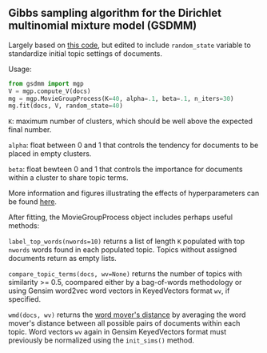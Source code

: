 ## Gibbs sampling algorithm for the Dirichlet multinomial mixture model (GSDMM)

Largely based on [this code](https://github.com/rwalk/gsdmm), but edited to include `random_state` variable to standardize initial topic settings of documents.

Usage:
```python
from gsdmm import mgp
V = mgp.compute_V(docs)
mg = mgp.MovieGroupProcess(K=40, alpha=.1, beta=.1, n_iters=30)
mg.fit(docs, V, random_state=40)
```

`K`: maximum number of clusters, which should be well above the expected final number.

`alpha`: float between 0 and 1 that controls the tendency for documents to be placed in empty clusters.

`beta`: float bewteen 0 and 1 that controls the importance for documents within a cluster to share topic terms.

More information and figures illustrating the effects of hyperparameters can be found [here](https://dl.acm.org/doi/10.1145/2623330.2623715).

After fitting, the MovieGroupProcess object includes perhaps useful methods:

`label_top_words(nwords=10)` returns a list of length `K` populated with top `nwords` words found in each populated topic. Topics without assigned documents return as empty lists.

`compare_topic_terms(docs, wv=None)` returns the number of topics with similarity >= 0.5, coompared either by a bag-of-words methodology or using Gensim word2vec word vectors in KeyedVectors format `wv`, if specified.

`wmd(docs, wv)` returns the [word mover's distance](http://proceedings.mlr.press/v37/kusnerb15.pdf) by averaging the word mover's distance between all possible pairs of documents within each topic. Word vectors `wv` again in Gensim KeyedVectors format must previously be normalized using the `init_sims()` method.
